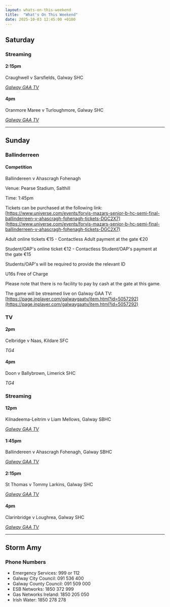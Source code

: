```yaml
---
layout: whats-on-this-weekend
title:  "What's On This Weekend"
date: 2025-10-03 12:45:00 +0100
---
```


## Saturday

### Streaming

#### 2:15pm

Craughwell v Sarsfields, Galway SHC

[*Galway GAA TV*](https://page.inplayer.com/galwaygaatv/item.html?id=5057295)

#### 4pm

Oranmore Maree v Turloughmore, Galway SHC

[*Galway GAA TV*](https://page.inplayer.com/galwaygaatv/item.html?id=5057294)

---

## Sunday

### Ballinderreen

#### Competition

Ballindereen v Ahascragh Fohenagh

Venue: Pearse Stadium, Salthill

Time: 1:45pm

Tickets can be purchased at the following link: [https://www.universe.com/events/forvis-mazars-senior-b-hc-semi-final-ballinderreen-v-ahascragh-fohenagh-tickets-DGC2X7](https://www.universe.com/events/forvis-mazars-senior-b-hc-semi-final-ballinderreen-v-ahascragh-fohenagh-tickets-DGC2X7)

Adult online tickets €15 - Contactless Adult payment at the gate €20

Student/OAP's online ticket €12 - Contactless Student/OAP's payment at the gate €15

Students/OAP's will be required to provide the relevant ID

U16s Free of Charge 

Please note that there is no facility to pay by cash at the gate at this game.

The game will be streamed live on Galway GAA TV: [https://page.inplayer.com/galwaygaatv/item.html?id=5057292](https://page.inplayer.com/galwaygaatv/item.html?id=5057292)

### TV

#### 2pm

Celbridge v Naas, Kildare SFC

*TG4*

#### 4pm

Doon v Ballybrown, Limerick SHC

*TG4*

### Streaming

#### 12pm

Kilnadeema-Leitrim v Liam Mellows, Galway SBHC

[*Galway GAA TV*](https://page.inplayer.com/galwaygaatv/item.html?id=5057293)

#### 1:45pm

Ballindereen v Ahascragh Fohenagh, Galway SBHC

[*Galway GAA TV*](https://page.inplayer.com/galwaygaatv/item.html?id=5057292)

#### 2:15pm

St Thomas v Tommy Larkins, Galway SHC

[*Galway GAA TV*](https://page.inplayer.com/galwaygaatv/item.html?id=5057291)

#### 4pm

Clarinbridge v Loughrea, Galway SHC

[*Galway GAA TV*](https://page.inplayer.com/galwaygaatv/item.html?id=5057290)

---

## Storm Amy

### Phone Numbers

* Emergency Services: 999 or 112
* Galway City Council: 091 536 400
* Galway County Council: 091 509 000
* ESB Networks: 1850 372 999
* Gas Networks Ireland: 1850 205 050
* Irish Water: 1850 278 278